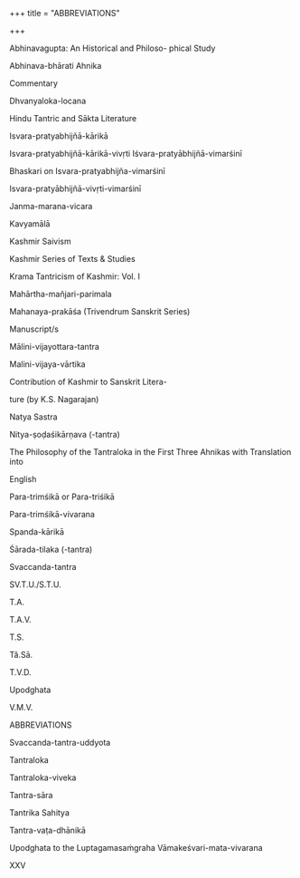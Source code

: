 +++
title = "ABBREVIATIONS"

+++

Abhinavagupta: An Historical and Philoso- phical Study 

Abhinava-bhārati Ahnika 

Commentary 

Dhvanyaloka-locana 

Hindu Tantric and Sākta Literature 

Isvara-pratyabhijñā-kārikā 

Isvara-pratyabhijñā-kārikā-vivṛti Iśvara-pratyābhijñā-vimarśinī 

Bhaskari on Isvara-pratyabhijña-vimarśinī 

Isvara-pratyābhijñā-vivṛti-vimarśinī 

Janma-marana-vicara 

Kavyamālā 

Kashmir Saivism 

Kashmir Series of Texts & Studies 

Krama Tantricism of Kashmir: Vol. I 

Mahārtha-mañjari-parimala 

Mahanaya-prakāśa (Trivendrum Sanskrit Series) 

Manuscript/s 

Mālini-vijayottara-tantra 

Malini-vijaya-vārtika 

Contribution of Kashmir to Sanskrit Litera- 

ture (by K.S. Nagarajan) 

Natya Sastra 

Nitya-ṣoḍaśikārṇava (-tantra) 

The Philosophy of the Tantraloka in the First Three Ahnikas with Translation into 

English 

Para-trimśikā or Para-triśikā 

Para-trimśikā-vivarana 

Spanda-kārikā 

Śārada-tilaka (-tantra) 

Svaccanda-tantra 

SV.T.U./S.T.U. 

T.A. 

T.A.V. 

T.S. 

Tă.Sā. 

T.V.D. 

Upodghata 

V.M.V. 

ABBREVIATIONS 

Svaccanda-tantra-uddyota 

Tantraloka 

Tantraloka-viveka 

Tantra-sāra 

Tantrika Sahitya 

Tantra-vaṭa-dhānikā 

Upodghata to the Luptagamasaṁgraha Vāmakeśvari-mata-vivarana 

XXV 
